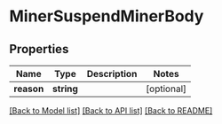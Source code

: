 # MinerSuspendMinerBody

## Properties
Name | Type | Description | Notes
------------ | ------------- | ------------- | -------------
**reason** | **string** |  | [optional] 

[[Back to Model list]](../../README.md#documentation-for-models) [[Back to API list]](../../README.md#documentation-for-api-endpoints) [[Back to README]](../../README.md)


